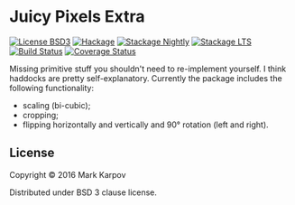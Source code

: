 # Juicy Pixels Extra

[![License BSD3](https://img.shields.io/badge/license-BSD3-brightgreen.svg)](http://opensource.org/licenses/BSD-3-Clause)
[![Hackage](https://img.shields.io/hackage/v/JuicyPixels-extra.svg?style=flat)](https://hackage.haskell.org/package/JuicyPixels-extra)
[![Stackage Nightly](http://stackage.org/package/JuicyPixels-extra/badge/nightly)](http://stackage.org/nightly/package/JuicyPixels-extra)
[![Stackage LTS](http://stackage.org/package/JuicyPixels-extra/badge/lts)](http://stackage.org/lts/package/JuicyPixels-extra)
[![Build Status](https://travis-ci.org/mrkkrp/JuicyPixels-extra.svg?branch=master)](https://travis-ci.org/mrkkrp/JuicyPixels-extra)
[![Coverage Status](https://coveralls.io/repos/mrkkrp/JuicyPixels-extra/badge.svg?branch=master&service=github)](https://coveralls.io/github/mrkkrp/JuicyPixels-extra?branch=master)

Missing primitive stuff you shouldn't need to re-implement yourself. I think
haddocks are pretty self-explanatory. Currently the package includes the
following functionality:

* scaling (bi-cubic);
* cropping;
* flipping horizontally and vertically and 90° rotation (left and right).

## License

Copyright © 2016 Mark Karpov

Distributed under BSD 3 clause license.
